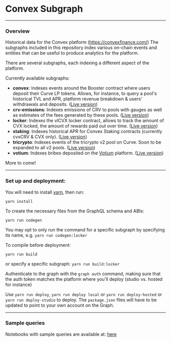 # Convex Subgraph

---

### Overview

Historical data for the Convex platform (https://convexfinance.com/)
The subgraphs included in this repository index various on-chain events and entities that can be useful to produce analytics for the platform.

There are several subgraphs, each indexing a different aspect of the platform.

Currently available subgraphs:

- **convex**: Indexes events around the Booster contract where users deposit their Curve LP tokens. Allows, for instance, to query a pool's historical TVL and APR, platform revenue breakdown & users' withdrawals and deposits. (<a href="https://thegraph.com/hosted-service/subgraph/convex-community/convex">Live version</a>)
- **crv-emissions**: Indexes emissions of CRV to pools with gauges as well as estimates of the fees generated by these pools. (<a href="https://thegraph.com/hosted-service/subgraph/convex-community/crv-emissions">Live version</a>)
- **locker**: Indexes the vlCVX locker contract, allows to track the amount of CVX locked, the amount of rewards paid out over time. (<a href="https://thegraph.com/hosted-service/subgraph/convex-community/locker">Live version</a>)
- **staking**: Indexes historical APR for Convex Staking contracts (currently cvxCRV & CVX only). (<a href="https://thegraph.com/hosted-service/subgraph/convex-community/convex-staking">Live version</a>)
- **tricrypto**: Indexes events of the tricrypto v2 pool on Curve. Soon to be expanded to all v2 pools. (<a href="https://thegraph.com/hosted-service/subgraph/convex-community/tricrypto">Live version</a>)
- **votium**: Indexes bribes deposited on the <a href="https://votium.app">Votium</a> platform. (<a href="https://thegraph.com/hosted-service/subgraph/convex-community/votium-bribes">Live version</a>)

More to come!

---

### Set up and deployment:

You will need to install <a href="https://classic.yarnpkg.com/lang/en/docs/install/#debian-stable">yarn</a>, then run:

`yarn install`

To create the necessary files from the GraphQL schema and ABIs:

`yarn run codegen`

You may opt to only run the command for a specific subgraph by specifying its name, e.g. `yarn run codegen:locker`

To compile before deployment:

`yarn run build`

or specify a specific subgraph: `yarn run build:locker`

Authenticate to the graph with the `graph auth` command, making sure that the auth token matches the platform where you'll deploy (studio vs. hosted for instance)

Use `yarn run deploy`, `yarn run deploy local` or `yarn run deploy-hosted` or `yarn run deploy-studio` to deploy.
The `package.json` files will have to be updated to point to your own account on the Graph.

---

### Sample queries

Notebooks with sample queries are available at: <a href="https://github.com/convex-community/graph_queries">here</a>
